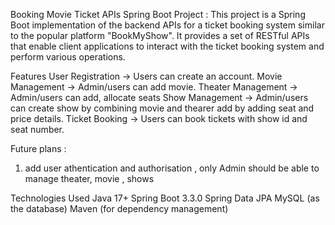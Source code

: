 Booking Movie Ticket APIs Spring Boot Project : 
This project is a Spring Boot implementation of the backend APIs for a ticket booking system similar to the popular platform "BookMyShow".
It provides a set of RESTful APIs that enable client applications to interact with the ticket booking system and perform various operations.

Features
User Registration -> Users can create an account.
Movie Management -> Admin/users can add movie.
Theater Management -> Admin/users can add, allocate seats
Show Management -> Admin/users can create show by combining movie and thearer add by adding seat and price details.
Ticket Booking -> Users can book tickets with show id and seat number.

Future plans : 
1. add user athentication and authorisation , only Admin should be able to manage theater, movie , shows
   
Technologies Used
Java 17+
Spring Boot 3.3.0
Spring Data JPA
MySQL (as the database)
Maven (for dependency management)
